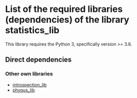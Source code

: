 # List of the required libraries (dependencies) of the library statistics_lib

This library  requires the Python 3, specifically version >= 3.6.

## Direct dependencies

### Other own libraries

* [introspection_lib](https://github.com/FooBarShebang/introspection_lib)
* [phyqus_lib](https://github.com/FooBarShebang/phyqus_lib)
